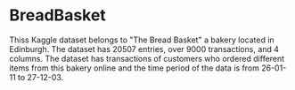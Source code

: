 # BreadBasket
Thiss Kaggle dataset belongs to "The Bread Basket" a bakery located in Edinburgh. The dataset has 20507 entries, over 9000 transactions, and 4 columns. The dataset has transactions of customers who ordered different items from this bakery online and the time period of the data is from 26-01-11 to 27-12-03.
